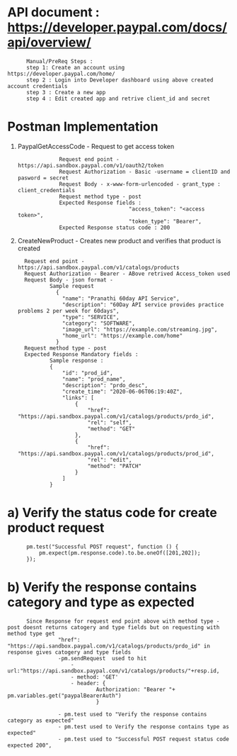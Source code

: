 # API document  : https://developer.paypal.com/docs/api/overview/
          Manual/PreReq Steps :
          step 1: Create an account using https://developer.paypal.com/home/
          step 2 : Login into Developer dashboard using above created account credentials
          step 3 : Create a new app
          step 4 : Edit created app and retrive client_id and secret

# Postman Implementation 
1. PaypalGetAccessCode - Request to get access token

                    Request end point - https://api.sandbox.paypal.com/v1/oauth2/token
                    Request Authorization - Basic -username = clientID and pasword = secret
                    Request Body - x-www-form-urlencoded - grant_type : client_credentials
                    Request method type - post
                    Expected Response fields :
                                          "access_token": "<access token>",
                                          "token_type": "Bearer",
                    Expected Response status code : 200
 2. CreateNewProduct - Creates new product and verifies that product is created
 
          Request end point - https://api.sandbox.paypal.com/v1/catalogs/products
          Request Authorization - Bearer - ABove retrived Access_token used 
          Request Body - json format - 
                  Sample request
                    {
                      "name": "Pranathi 60day API Service",
                      "description": "60Day API service provides practice problems 2 per week for 60days",
                      "type": "SERVICE",
                      "category": "SOFTWARE",
                      "image_url": "https://example.com/streaming.jpg",
                      "home_url": "https://example.com/home"
                    }
          Request method type - post
          Expected Response Mandatory fields :
                  Sample response :
                  {
                      "id": "prod_id",
                      "name": "prod_name",
                      "description": "prdo_desc",
                      "create_time": "2020-06-06T06:19:40Z",
                      "links": [
                          {
                              "href": "https://api.sandbox.paypal.com/v1/catalogs/products/prdo_id", 
                              "rel": "self",
                              "method": "GET"
                          },
                          {
                              "href": "https://api.sandbox.paypal.com/v1/catalogs/products/prod_id",
                              "rel": "edit",
                              "method": "PATCH"
                          }
                      ]
                  }
                
# a) Verify the status code for create product request
          pm.test("Successful POST request", function () {
              pm.expect(pm.response.code).to.be.oneOf([201,202]);
          });
# b) Verify the response contains category and type as expected
          Since Response for request end point above with method type -post doesnt returns catogery and type fields but on requesting with method type get
                    "href": "https://api.sandbox.paypal.com/v1/catalogs/products/prdo_id" in response gives catogery and type fields
                    -pm.sendRequest  used to hit 
                        - url:"https://api.sandbox.paypal.com/v1/catalogs/products/"+resp.id,
                        - method: 'GET'
                        - header: {
                                Authorization: "Bearer "+ pm.variables.get("paypalBearerAuth")
                                }

                    - pm.test used to "Verify the response contains category as expected"
                    - pm.test used to Verify the response contains type as expected"
                    - pm.test used to "Successful POST request status code expected 200",
